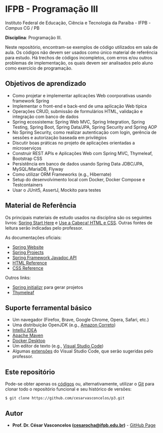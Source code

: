 # IFPB - Programação III

Instituto Federal de Educação, Ciência e Tecnologia da Paraíba - IFPB - *Campus*
CG  / PB

**Disciplina**: Programação III.

Neste repositório, encontram-se exemplos de código utilizados em sala de aula.
Os códigos não devem ser usados como único material de referência para estudo.
Há trechos de códigos incompletos, com erros e/ou outros problemas de
implementação, os quais devem ser analisados pelo aluno como exercício de
programação.

## Objetivos de aprendizado

- Como projetar e implementar aplicações Web coorporativas usando framework Spring
- Implementar o front-end e back-end de uma aplicação Web típica
- Operações CRUD, submissão de formulários HTML, validação e integração com banco de dados
- Spring ecossistema: Spring Web MVC, Spring Integration, Spring Testing, Spring Boot, Spring
  Data/JPA, Spring Security and Spring AOP
- No Spring Security, como realizar autenticação com login, gerência de sessões e autorização baseada em privilégios
- Discutir boas práticas no projeto de aplicações orientadas a microserviços
- Construir REST APIs e Aplicações Web com Spring MVC, Thymeleaf, Bootstrap CSS
- Persistência em banco de dados usando Spring Data JDBC/JPA, MySQL/MariaDB, Flyway
- Como utilizar ORM Frameworks (e.g., Hibernate)
- Setup do desenvolvimento local com Docker, Docker Compose e Testcontainers
- Usar o JUnit5, AssertJ, Mockito para testes

## Material de Referência

Os principais materiais de estudo usados na disciplina são os seguintes livros: [Spring Start
Here](https://www.manning.com/books/spring-start-here) e [Use a Cabeça! HTML e
CSS](https://www.amazon.com.br/Use-Cabe%C3%A7a-HTML-Eric-Freeman/dp/8576088622).
Outras fontes de leitura serão indicadas pelo professor.

As documentações oficiais:

- [Spring Website](https://spring.io/)
- [Spring Projects](https://spring.io/projects)
- [Spring Framework Javadoc API](https://docs.spring.io/spring-framework/docs/current/javadoc-api/)
- [HTML Reference](https://developer.mozilla.org/en-US/docs/Web/HTML/Reference)
- [CSS Reference](https://developer.mozilla.org/en-US/docs/Web/CSS/Reference)

Outros links:

- [Spring initializr](https://start.spring.io/) para gerar projetos
- [Thymeleaf](https://www.thymeleaf.org/)

## Suporte ferramental básico

- Um navegador (Firefox, Brave, Google Chrome, Opera, Safari, etc.)
- Uma distribuição OpenJDK (e.g., [Amazon Correto](https://aws.amazon.com/corretto/))
- [IntelliJ IDEA](https://www.jetbrains.com/idea/)
- [Apache Maven](https://maven.apache.org/)
- [Docker Desktop](https://docs.docker.com/get-started/get-docker/)
- Um editor de texto (e.g., [Visual Studio Code](https://code.visualstudio.com/))
- Algumas [extensões](https://marketplace.visualstudio.com/vscode) do Visual Studio Code, que serão sugeridas pelo professor.

## Este repositório

Pode-se obter apenas os [códigos](https://github.com/cesarvasconcelos/daweb1/archive/master.zip) ou, alternativamente, utilizar o [Git](https://git-scm.com/) para clonar todo o repositório funcional e seu histórico de versões:

```
$ git clone https://github.com/cesarvasconcelos/p3.git
```

## Autor

* **Prof. Dr. César Vasconcelos (cesarocha@ifpb.edu.br)** - [GitHub Page](https://github.com/cesarvasconcelos)


